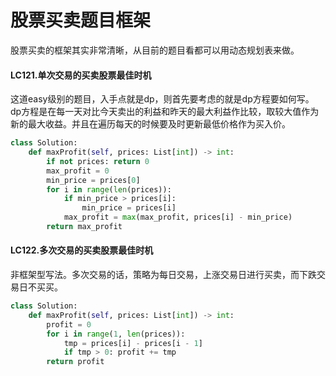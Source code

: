 # 股票买卖题目框架
股票买卖的框架其实非常清晰，从目前的题目看都可以用动态规划表来做。

#### LC121.单次交易的买卖股票最佳时机
这道easy级别的题目，入手点就是dp，则首先要考虑的就是dp方程要如何写。  
dp方程是在每一天对比今天卖出的利益和昨天的最大利益作比较，取较大值作为新的最大收益。并且在遍历每天的时候要及时更新最低价格作为买入价。
```python
class Solution:
    def maxProfit(self, prices: List[int]) -> int:
        if not prices: return 0
        max_profit = 0
        min_price = prices[0]
        for i in range(len(prices)):
            if min_price > prices[i]:
                min_price = prices[i]
            max_profit = max(max_profit, prices[i] - min_price)
        return max_profit
```
#### LC122.多次交易的买卖股票最佳时机
非框架型写法。多次交易的话，策略为每日交易，上涨交易日进行买卖，而下跌交易日不买买。
```python
class Solution:
    def maxProfit(self, prices: List[int]) -> int:
        profit = 0
        for i in range(1, len(prices)):
            tmp = prices[i] - prices[i - 1]
            if tmp > 0: profit += tmp
        return profit
```
